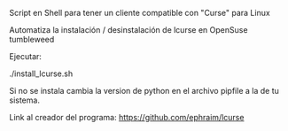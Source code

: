 
Script en Shell para tener un cliente compatible con "Curse" para Linux

Automatiza la instalación / desinstalación de lcurse en OpenSuse tumbleweed

Ejecutar:


./install_lcurse.sh

Si no se instala cambia la version de python en el archivo pipfile a la de tu sistema.

Link al creador del programa: https://github.com/ephraim/lcurse
